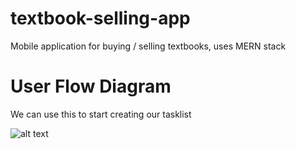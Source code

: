 # textbook-selling-app
Mobile application for buying / selling textbooks, uses MERN stack


# User Flow Diagram
We can use this to start creating our tasklist

![alt text](https://github.com/jduhking/textbook-selling-app/blob/main/USERFLOW.png)
